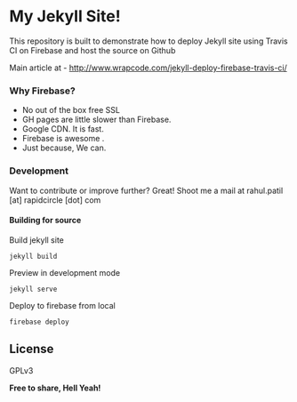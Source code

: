 # My Jekyll Site!

This repository is built to demonstrate how to deploy Jekyll site using Travis CI on Firebase and host the source on Github

Main article at - http://www.wrapcode.com/jekyll-deploy-firebase-travis-ci/

### Why Firebase?
 - No out of the box free SSL
 - GH pages are little slower than Firebase.
 - Google CDN. It is fast.
 - Firebase  is awesome .
 - Just because, We can.


### Development

Want to contribute or improve further? Great! Shoot me a mail at rahul.patil [at] rapidcircle [dot] com

#### Building for source
Build jekyll site
```
jekyll build
```

Preview in development mode 
```
jekyll serve
```
Deploy to firebase from local
```
firebase deploy
```



License
----

GPLv3


**Free to share, Hell Yeah!**

[//]: # (These are reference links used in the body of this note and get stripped out when the markdown processor does its job. There is no need to format nicely because it shouldn't be seen. Thanks SO - http://stackoverflow.com/questions/4823468/store-comments-in-markdown-syntax)


   [@_rahulpp]: <http://twitter.com/_rahulpp>
   [Android]: <http://www.android.com>
   [ASP.Net Core]: <http://asp.net/core>

   [PlDb]: <https://github.com/joemccann/dillinger/tree/master/plugins/dropbox/README.md>
   [PlGh]:  <https://github.com/joemccann/dillinger/tree/master/plugins/github/README.md>
   [PlGd]: <https://github.com/joemccann/dillinger/tree/master/plugins/googledrive/README.md>
   [PlOd]: <https://github.com/joemccann/dillinger/tree/master/plugins/onedrive/README.md>
